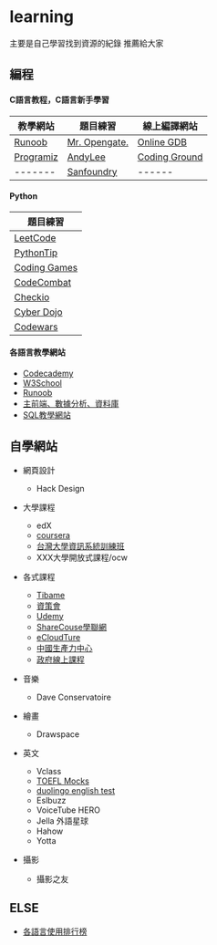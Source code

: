 # learning
主要是自己學習找到資源的紀錄 推薦給大家 

## 編程
#### C語言教程，C語言新手學習
| 教學網站 | 題目練習 | 線上編譯網站 |
|-------|-----|------|
| [Runoob](https://www.runoob.com/cprogramming/c-tutorial.html)   |  [Mr. Opengate.](https://mropengate.blogspot.com/2017/08/cc-c.html)  |[Online GDB](https://www.onlinegdb.com/online_c_compiler)|
| [Programiz](https://www.programiz.com/c-programming/examples)   |  [AndyLee](https://hackmd.io/@a110605/By6DscbVM?type=view)  |   [Coding Ground](https://www.tutorialspoint.com/index.html) |
|-------|[Sanfoundry](https://www.sanfoundry.com/c-programming-questions-answers-variable-names-1/)|------|
#### Python
| 題目練習 |
|-------|
|[LeetCode](https://leetcode.com "刷算法題網站")|
|[PythonTip](http://www.pythontip.com/ "適合新手練習題")|
|[Coding Games](http://www.codinggame.com "一邊玩遊戲，一邊挑戰編程難題")|
|[CodeCombat](http://koudashijie.com "網頁編程遊戲，運用於遊戲設計、網頁應用、APP開發")|
|[Checkio](http://checkio.org "基於瀏覽器的遊戲，解決問題以繼續遊戲(需要登陸)")|
|[Cyber Dojo](http://www.cyber-dojo.org "練習寫程序")|
|[Codewars]( http://www.codewars.com)|

<!--|[]("")|
|[]("")|-->

#### 各語言教學網站
  - [Codecademy](https://www.codecademy.com/)
  - [W3School](https://www.w3schools.com/sql/sql_wildcards.asp)
  - [Runoob](https://www.runoob.com/)
  - [主前端、數據分析、資料庫](https://www.w3schools.com/default.asp)
  - [SQL教學網站](https://www.w3school.com.cn/sql/index.asp)



## 自學網站
* 網頁設計
  - Hack Design

* 大學課程
  - edX
  - [coursera](https://www.coursera.org/)
  - [台灣大學資訊系統訓練班](https://train.csie.ntu.edu.tw/train/)
  - XXX大學開放式課程/ocw
* 各式課程
  - [Tibame](https://www.tibame.com/goodjob/MSFullStack_taipei?gclid=EAIaIQobChMI8Jys_NH48wIVT8SWCh2iYQQrEAMYAiAAEgLL__D_BwE)
  - [資策會](https://www.iiiedu.org.tw/msit/)
  - [Udemy](https://www.udemy.com/topic/c-sharp/?locale=zh_TW&persist_locale=)
  - [ShareCouse學聯網](https://www.sharecourse.net/sharecourse/general/home/)
  - [eCloudTure](https://www.ecloudture.com/)
  - [中國生產力中心](https://edu.cpc.org.tw/)
  - [政府線上課程](https://queeny1117.pixnet.net/blog/post/182811018)
  
* 音樂
  - Dave Conservatoire

* 繪畫
  - Drawspace

* 英文
  - Vclass
  - [TOEFL Mocks](https://toeflmocks.com/)
  - [duolingo english test](https://englishtest.duolingo.com/)
  - Eslbuzz
  - VoiceTube HERO
  - Jella 外語星球
  - Hahow
  - Yotta

* 攝影
  - 攝影之友

## ELSE
* [各語言使用排行榜](https://www.tiobe.com/tiobe-index/)


 
<!--
| 左3   |  中3  |   右3 |
Coding web
https://www.codecademy.com/


-->
